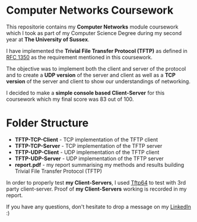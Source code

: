 # Computer Networks Coursework
This repositorie contains my **Computer Networks** module coursework which I took as part of my Computer Science Degree during my second year at **The University of Sussex**.

I have implemented the **Trivial File Transfer Protocol (TFTP)** as defined in [RFC 1350](https://www.ietf.org/rfc/rfc1350.txt) as the requirement mentioned in this coursework.

The objective was to implement both the client and server of the protocol and to create a **UDP version** of the server and client as well as a **TCP version** of the server and client to show our understandings of networking.

I decided to make a **simple console based Client-Server** for this coursework which my final score was 83 out of 100.

# Folder Structure

- **TFTP-TCP-Client** - TCP implementation of the TFTP client
- **TFTP-TCP-Server** - TCP implementation of the TFTP server
- **TFTP-UDP-Client** - UDP implementation of the TFTP client
- **TFTP-UDP-Server** - UDP implementation of the TFTP server
- **report.pdf** - my report summarising my methods and results building Trivial File Transfer Protocol (TFTP)

In order to properly test **my Client-Servers**, I used [Tftp64](https://pjo2.github.io/tftpd64/) to test with 3rd party client-server. Proof of **my Client-Servers** working is recorded in my report.

If you have any questions, don't hesitate to drop a message on my [LinkedIn](https://www.linkedin.com/in/koushic-sumathi-kumar/) :)
